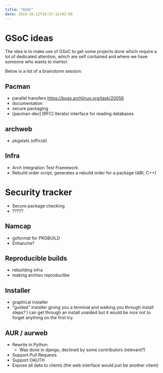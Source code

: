 ```yaml
---
title: "GSoC"
date: 2019-10-12T16:57:12+02:00
---
```


# GSoC ideas

The idea is to make use of GSoC to get some projects done which require a lot of dedicated attention, which are self contained and where we have someone who wants to mentor.

Below is a list of a brainstorm session:

## Pacman

- parallel transfers https://bugs.archlinux.org/task/20056
- documentation
- secure packaging
- [pacman-dev] [RFC] Iterator interface for reading databases

## archweb

- pkgstats (official)

## Infra

- Arch Integration Test Framework
- Rebuild order script, generates a rebuild order for a package (ABI, C++)

# Security tracker

- Secure package checking
- ?????

## Namcap

- goformat for PKGBUILD
- Enhanche?

## Reproducible builds

- rebuilding infra
- making archiso reproducilbe

## Installer

- graphical installer
- "guided" installer giving you a terminal and walking you through install steps? I can get through an install unaided but it would be nice not to forget anything on the first try.

## AUR / aurweb

- Rewrite in Python
  * Was done in django, declined by some contributors (relevant?)
- Support Pull Requests
- Support OAUTH
- Expose all data to clients (the web interface would just be another client)


